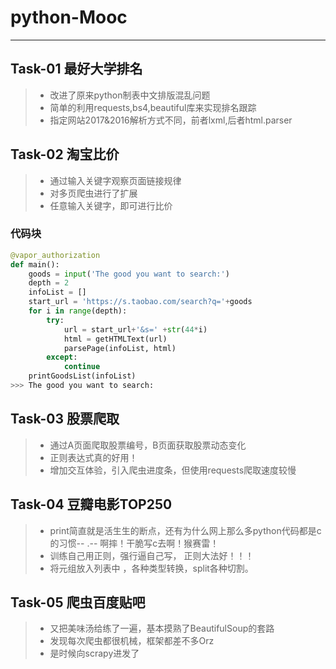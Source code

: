 # python-Mooc

------

## Task-01 最好大学排名
> * 改进了原来python制表中文排版混乱问题
> * 简单的利用requests,bs4,beautiful库来实现排名跟踪
> * 指定网站2017&2016解析方式不同，前者lxml,后者html.parser

## Task-02 淘宝比价
> * 通过输入关键字观察页面链接规律
> * 对多页爬虫进行了扩展
> * 任意输入关键字，即可进行比价

### 代码块
``` python
@vapor_authorization
def main():
	goods = input('The good you want to search:') 
	depth = 2
	infoList = []
	start_url = 'https://s.taobao.com/search?q='+goods
	for i in range(depth):
		try:
			url = start_url+'&s=' +str(44*i)
			html = getHTMLText(url)
			parsePage(infoList, html)
		except:
			continue
	printGoodsList(infoList)
>>> The good you want to search:


```
## Task-03 股票爬取
> * 通过A页面爬取股票编号，B页面获取股票动态变化
> * 正则表达式真的好用！
> * 增加交互体验，引入爬虫进度条，但使用requests爬取速度较慢 

## Task-04 豆瓣电影TOP250
> *  print简直就是活生生的断点，还有为什么网上那么多python代码都是c的习惯-- .-- 啊摔！干脆写c去啊！猴赛雷！
> * 训练自己用正则，强行逼自己写， 正则大法好！！！ 
> * 将元组放入列表中 ，各种类型转换，split各种切割。

## Task-05 爬虫百度贴吧
> *  又把美味汤给练了一遍，基本摸熟了BeautifulSoup的套路
> * 发现每次爬虫都很机械，框架都差不多Orz 
> * 是时候向scrapy进发了


